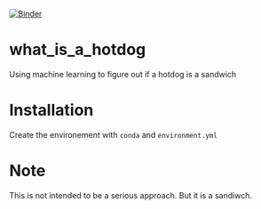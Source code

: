 [![Binder](https://mybinder.org/badge_logo.svg)](https://mybinder.org/v2/gh/dacb/what_is_a_hotdog/master?filepath=bnn.ipynb)

# what_is_a_hotdog
Using machine learning to figure out if a hotdog is a sandwich

# Installation
Create the environement with `conda` and `environment.yml`

# Note
This is not intended to be a serious approach.  But it is a sandiwch.
